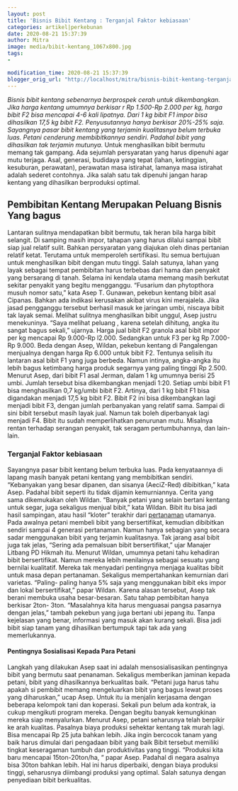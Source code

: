 ```yaml
---
layout: post
title: 'Bisnis Bibit Kentang : Terganjal Faktor kebiasaan'
categories: artikel|perkebunan
date: 2020-08-21 15:37:39
author: Mitra
image: media/bibit-kentang_1067x800.jpg
tags:
- 

modification_time: 2020-08-21 15:37:39
blogger_orig_url: "http://localhost/mitra/bisnis-bibit-kentang-terganjal.html"
---
```


_Bisnis bibit kentang sebenarnya berprospek cerah untuk dikembangkan. Jika
harga kentang umumnya berkisar r Rp 1.500-Rp 2.000 per kg, harga bibit F2 bisa
mencapai 4-6 kali lipatnya. Dari 1 kg bibit F1 impor bisa dihasilkan 17,5 kg
bibit F2. Penyusutannya hanya berkisar 20%-25% saja. Sayangnya pasar bibit
kentang yang terjamin kualitasnya belum terbuka luas. Petani cenderung
membibitkannya sendiri. Padahal bibit yang dihasilkan tak terjamin mutunya._
Untuk menghasilkan bibit bermutu memang tak gampang. Ada sejumlah persyaratan
yang harus dipenuhi agar mutu terjaga. Asal, generasi, budidaya yang tepat
(lahan, ketinggian, kesuburan, perawatan), perawatan masa istirahat, lamanya
masa istirahat adalah sederet contohnya. Jika salah satu tak dipenuhi jangan
harap kentang yang dihasilkan berproduksi optimal.

## Pembibitan Kentang Merupakan Peluang Bisnis Yang bagus

Lantaran sulitnya mendapatkan bibit bermutu, tak heran bila harga bibit
selangit. Di samping masih impor, tahapan yang harus dilalui sampai bibit siap
jual relatif sulit. Bahkan persyaratan yang diajukan oleh dinas pertanian
relatif ketat. Terutama untuk memperoleh sertifikasi. Itu semua bertujuan
untuk menghasilkan bibit dengan mutu tinggi. Salah satunya, lahan yang layak
sebagai tempat pembibitan harus terbebas dari hama dan penyakit yang bersarang
di tanah. Selama ini kendala utama memang masih berkutat sekitar penyakit yang
begitu mengganggu. “Fusarium dan phytopthora musuh nomor satu,” kata Asep T.
Gunawan, pekebun kentang bibit asal Cipanas. Bahkan ada indikasi kerusakan
akibat virus kini merajalela. Jika jasad pengganggu tersebut berhasil masuk ke
jaringan umbi, niscaya bibit tak layak semai. Melihat sulitnya menghasilkan
bibit unggul, Asep justru menekuninya. “Saya melihat peluang , karena setelah
dihitung, angka itu sangat bagus sekali,” ujarnya. Harga jual bibit F2 granola
asal bibit impor per kg mencapai Rp 9.000-Rp l2.000. Sedangkan untuk F3 per kg
Rp 7.000-Rp 9.000. Beda dengan Asep, Wildan, pekebun kentang di Pangalengan
menjualnya dengan harga Rp 6.000 untuk bibit F2. Tentunya selisih itu lantaran
asal bibit F1 yang juga berbeda. Namun intinya, angka-angka itu lebih bagus
ketimbang harga produk segarnya yang paling tinggi Rp 2.500. Menurut Asep,
dari bibit F1 asal Jerman, dalam 1 kg umumnya berisi 25 umbi. Jumlah tersebut
bisa dikembangkan menjadi 1:20. Setiap umbi bibit F1 bisa menghasilkan 0,7
kg/umbi bibit F2. Artinya, dari 1 kg bibit F1 bisa digandakan menjadi 17,5 kg
bibit F2. Bibit F2 ini bisa dikembangkan lagi menjadi bibit F3, dengan jumlah
perbanyakan yang relatif sama. Sampai di sini bibit tersebut masih layak jual.
Namun tak boleh diperbanyak lagi menjadi F4. Bibit itu sudah memperlihatkan
penurunan mutu. Misalnya rentan terhadap serangan penyakit, tak seragam
pertumbuhannya, dan lain-lain.

### Terganjal Faktor kebiasaan

Sayangnya pasar bibit kentang belum terbuka luas. Pada kenyataannya di lapang
masih banyak petani kentang yang membibitkan sendiri. “Kebanyakan yang besar
dipanen, dan sisanya (AeciZ-Red) dibibitkan,” kata Asep. Padahal bibit seperti
itu tidak dijamin kemurniannya. Cerita yang sama dikemukakan oleh Wildan.
“Banyak petani yang selain bertani kentang untuk segar, juga sekaligus menjual
bibit,” kata Wildan. Bibit itu bisa jadi hasil sampingan, atau hasil “kloter”
terakhir dari [pertanaman](http://127.0.0.1/mitra/pertanian "pertanaman")
utamanya. Pada awalnya petani membeli bibit yang bersertifikat, kemudian
dibibitkan sendiri sampai 4 generasi pertanaman. Namun hanya sebagian yang
secara sadar menggunakan bibit yang terjamin kualitasnya. Tak jarang asal
bibit juga tak jelas, “Sering ada pemalsuan bibit bersertifikat,” ujar Manajer
Litbang PD Hikmah itu. Menurut Wildan, umumnya petani tahu kehadiran bibit
bersertifikat. Namun mereka lebih menilainya sebagai sesuatu yang bernilai
kualitatif. Mereka tak menyadari pentingnya menjaga kualitas bibit untuk masa
depan pertanaman. Sekaligus mempertahankan kemurnian dari varietas. “Paling-
paling hanya 5% saja yang menggunakan bibit eks impor dan lokal
bersertifikat,” papar Wildan. Karena alasan tersebut, Asep tak berani membuka
usaha besar-besaran. Satu tahap pembibitan hanya berkisar 2ton- 3ton.
“Masalahnya kita harus menguasai pangsa pasarnya dengan jelas,” tambah pekebun
yang juga bertani ubi jepang itu. Tanpa kejelasan yang benar, informasi yang
masuk akan kurang sekali. Bisa jadi bibit siap tanam yang dihasilkan bertumpuk
tapi tak ada yang memerlukannya.

#### Pentingnya Sosialisasi Kepada Para Petani

Langkah yang dilakukan Asep saat ini adalah mensosialisasikan pentingnya bibit
yang bermutu saat penanaman. Sekaligus memberikan jaminan kepada petani, bibit
yang dihasilkannya berkualitas baik. “Petani juga harus tahu apakah si
pembibit memang mengeluarkan bibit yang bagus lewat proses yang diharuskan,”
ucap Asep. Untuk itu ia menjalin kerjasama dengan beberapa kelompok tani dan
koperasi. Sekali pun belum ada kontrak, ia cukup mengikuti program mereka.
Dengan begitu banyak kemungkinan mereka siap menyalurkan. Menurut Asep, petani
seharusnya telah berpikir ke arah kualitas. Pasalnya biaya produksi sehektar
kentang tak murah lagi. Bisa mencapai Rp 25 juta bahkan lebih. Jika ingin
bercocok tanam yang baik harus dimulai dari pengadaan bibit yang baik Bibit
tersebut memiliki tingkat keseragaman tumbuh dan produktivitas yang tinggi.
“Produksi kita baru mencapai 15ton-20ton/ha, “ papar Asep. Padahal di negara
asalnya bisa 30ton bahkan lebih. Hal ini harus diperbaiki, dengan biaya
produksi tinggi, seharusnya diimbangi produksi yang optimal. Salah satunya
dengan penyediaan bibit berkualitas.


